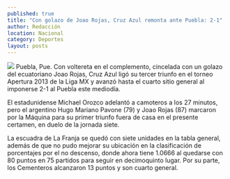 ```yaml
---
published: true
title: "Con golazo de Joao Rojas, Cruz Azul remonta ante Puebla: 2-1"
author: Redacción
location: Nacional
category: Deportes
layout: posts
---
```


![](http://i.imgur.com/5Awhq7Em.jpg)
Puebla, Pue. Con voltereta en el complemento, cincelada con un golazo del ecuatoriano Joao Rojas, Cruz Azul ligó su tercer triunfo en el torneo Apertura 2013 de la Liga MX y avanzó hasta el cuarto sitio general al imponerse 2-1 al Puebla este mediodía.

El estadunidense Michael Orozco adelantó a camoteros a los 27 minutos, pero el argentino Hugo Mariano Pavone (79) y Joao Rojas (87) marcaron por la Máquina para su primer triunfo fuera de casa en el presente certamen, en duelo de la jornada siete.

La escuadra de La Franja se quedó con siete unidades en la tabla general, además de que no pudo mejorar su ubicación en la clasificación de porcentajes por el no descenso, donde ahora tiene 1.0666 al quedarse con 80 puntos en 75 partidos para seguir en decimoquinto lugar. Por su parte, los Cementeros alcanzaron 13 puntos y son cuarto general.
